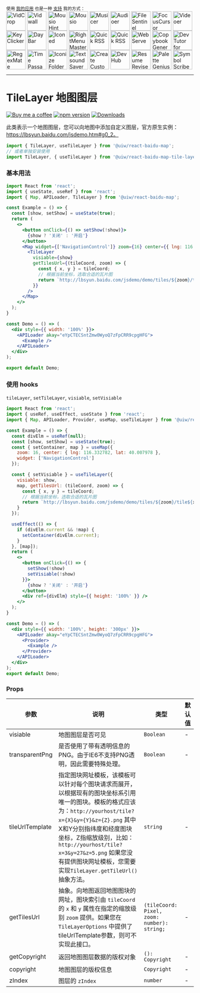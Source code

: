 <div markdown="1">
  <sup>使用 <a href="https://wangchujiang.com/#/app" target="_blank">我的应用</a> 也是一种 <a href="https://wangchujiang.com/#/sponsor" target="_blank">支持</a> 我的方式：</sup>
  <br>
  <a target="_blank" href="https://apps.apple.com/app/VidCrop/6752624705" title="VidCrop for macOS"><img align="center" alt="VidCrop" height="52" width="52" src="https://github.com/user-attachments/assets/91d2b281-271a-4107-9ef6-f3b11bd6dbac"></a>
  <a target="_blank" href="https://apps.apple.com/app/Vidwall/6747587746" title="Vidwall for macOS"><img align="center" alt="Vidwall" height="52" width="52" src="https://github.com/user-attachments/assets/7b5df70a-ed91-4d4b-85be-f00e60a09ce9"></a>
  <a target="_blank" href="https://wangchujiang.com/mousio-hint/" title="Mousio Hint for macOS"><img align="center" alt="Mousio Hint" height="52" width="52" src="https://github.com/user-attachments/assets/3c0af128-0cef-44e5-a8db-4741dc5a6690"></a>
  <a target="_blank" href="https://apps.apple.com/app/6746747327" title="Mousio for macOS"><img align="center" alt="Mousio" height="52" width="52" src="https://github.com/user-attachments/assets/9edf61ff-5a6c-4676-9cc2-8fd3c1ad0dfb"></a>
  <a target="_blank" href="https://apps.apple.com/app/6745227444" title="Musicer for macOS"><img align="center" alt="Musicer" height="52" width="52" src="https://github.com/user-attachments/assets/b7abfba8-88ff-4c86-a125-43073d5aef22"></a>
  <a target="_blank" href="https://apps.apple.com/app/6743841447" title="Audioer for macOS"><img align="center" alt="Audioer" height="52" width="52" src="https://github.com/user-attachments/assets/7a836865-8c90-4119-87bc-19e06a76c957"></a>
  <a target="_blank" href="https://apps.apple.com/app/6744690194" title="FileSentinel for macOS"><img align="center" alt="FileSentinel" height="52" width="52" src="https://github.com/user-attachments/assets/28bce2cc-290e-45bf-9068-585ff6ecafe9"></a>
  <a target="_blank" href="https://apps.apple.com/app/6743495172" title="FocusCursor for macOS"><img align="center" alt="FocusCursor" height="52" width="52" src="https://github.com/user-attachments/assets/d543668a-737b-4853-a6bb-eaa269e69836"></a>
  <a target="_blank" href="https://apps.apple.com/app/6742680573" title="Videoer for macOS"><img align="center" alt="Videoer" height="52" width="52" src="https://github.com/user-attachments/assets/10ffb0f1-0625-40d6-93f1-2c2496592595"></a>
  <a target="_blank" href="https://apps.apple.com/app/6740425504" title="KeyClicker for macOS"><img align="center" alt="KeyClicker" height="52" width="52" src="https://github.com/user-attachments/assets/5a19fcb9-cb81-4855-b4ea-31c604d9612a"></a>
  <a target="_blank" href="https://apps.apple.com/app/6739052447" title="DayBar for macOS"><img align="center" alt="DayBar" height="52" width="52" src="https://github.com/user-attachments/assets/771b608d-594c-492d-8532-d9231e383f5b"></a>
  <a target="_blank" href="https://apps.apple.com/app/6739444407" title="Iconed for macOS"><img align="center" alt="Iconed" height="52" width="52" src="https://github.com/user-attachments/assets/8a35dc7b-4faf-4e2a-9311-f66d6844a896"></a>
  <a target="_blank" href="https://apps.apple.com/app/6737160756" title="RightMenu Master for macOS"><img align="center" alt="RightMenu Master" height="52" width="52" src="https://github.com/user-attachments/assets/39a76541-71bf-4de7-a01c-c62f0557dff5"></a>
  <a target="_blank" href="https://apps.apple.com/app/6723903021" title="Paste Quick for macOS"><img align="center" alt="Quick RSS" height="52" width="52" src="https://github.com/user-attachments/assets/bdaad5b7-9810-44ce-8f17-8410864465d2"></a>
  <a target="_blank" href="https://apps.apple.com/app/6670696072" title="Quick RSS for macOS/iOS"><img align="center" alt="Quick RSS" height="52" width="52" src="https://github.com/user-attachments/assets/374106b5-a448-4d1d-9ccb-b04b6bc681ed"></a>
  <a target="_blank" href="https://apps.apple.com/app/6670167443" title="Web Serve for macOS"><img align="center" alt="Web Serve" height="52" width="52" src="https://github.com/user-attachments/assets/e1d9f76f-0f3d-4ba5-8a15-253ee173bb1c"></a>
  <a target="_blank" href="https://apps.apple.com/app/6503953628" title="Copybook Generator for macOS/iOS"><img align="center" alt="Copybook Generator" height="52" width="52" src="https://github.com/jaywcjlove/jaywcjlove/assets/1680273/b90e42ff-158b-4534-82ca-5898fd0e8d73"></a>
  <a target="_blank" href="https://apps.apple.com/app/6471227008" title="DevTutor for macOS/iOS"><img align="center" alt="DevTutor for SwiftUI" height="52" width="52" src="https://github.com/jaywcjlove/jaywcjlove/assets/1680273/f15c154d-0192-48eb-8e0e-9e245ffd974a"></a>
  <a target="_blank" href="https://apps.apple.com/app/6479819388" title="RegexMate for macOS/iOS"><img align="center" alt="RegexMate" height="52" width="52" src="https://github.com/jaywcjlove/jaywcjlove/assets/1680273/aabe5aa9-9a96-4390-8bed-c3e4023d0dea"></a>
  <a target="_blank" href="https://apps.apple.com/app/6479194014" title="Time Passage for macOS/iOS"><img align="center" alt="Time Passage" height="52" width="52" src="https://github.com/jaywcjlove/time-passage/assets/1680273/6f30e429-e6f3-4dbe-9921-a5effe2a05e9"></a>
  <a target="_blank" href="https://apps.apple.com/app/6478772538" title="IconizeFolder for macOS"><img align="center" alt="Iconize Folder" height="52" width="52" src="https://github.com/jaywcjlove/jaywcjlove/assets/1680273/fa9d8b9c-1e51-4ded-877c-fa5b21c47220"></a>
  <a target="_blank" href="https://apps.apple.com/app/6478511402" title="Textsound Saver for macOS/iOS"><img align="center" alt="Textsound Saver" height="52" width="52" src="https://github.com/jaywcjlove/jaywcjlove/assets/1680273/0595e842-980b-4574-8891-a8ba853a08be"></a>
  <a target="_blank" href="https://apps.apple.com/app/6476924627" title="Create Custom Symbols for macOS"><img align="center" alt="Create Custom Symbols" height="52" width="52" src="https://github.com/jaywcjlove/jaywcjlove/assets/1680273/8cd022ce-a3f1-4e89-b7c6-6fbd0d4db77c"></a>
  <a target="_blank" href="https://apps.apple.com/app/6476452351" title="DevHub for macOS"><img align="center" alt="DevHub" height="52" width="52" src="https://github.com/user-attachments/assets/4a44a4fd-67ce-430b-af0a-72f18feaa47d"></a>
  <a target="_blank" href="https://apps.apple.com/app/6476400184" title="Resume Revise for macOS"><img align="center" alt="Resume Revise" height="52" width="52" src="https://github.com/jaywcjlove/jaywcjlove/assets/1680273/c9954a20-1905-48de-bdf8-d71837974aa2"></a>
  <a target="_blank" href="https://apps.apple.com/app/6472593276" title="Palette Genius for macOS"><img align="center" alt="Palette Genius" height="52" width="52" src="https://github.com/jaywcjlove/jaywcjlove/assets/1680273/27340413-d355-45b2-8f6f-6ac37682d957"></a>
  <a target="_blank" href="https://apps.apple.com/app/6470879005" title="Symbol Scribe for macOS"><img align="center" alt="Symbol Scribe" height="52" width="52" src="https://github.com/jaywcjlove/jaywcjlove/assets/1680273/c7249f05-fa70-4def-a1e9-571d5f171fc9"></a>
  <br/>
</div>
<hr>


TileLayer 地图图层
===

[![Buy me a coffee](https://img.shields.io/badge/Buy%20me%20a%20coffee-048754?logo=buymeacoffee)](https://jaywcjlove.github.io/#/sponsor)
[![npm version](https://img.shields.io/npm/v/@uiw/react-baidu-map-tile-layer.svg)](https://www.npmjs.com/package/@uiw/react-baidu-map-tile-layer)
[![Downloads](https://img.shields.io/npm/dm/@uiw/react-baidu-map-tile-layer.svg?style=flat)](https://www.npmjs.com/package/@uiw/react-baidu-map-tile-layer)

此类表示一个地图图层，您可以向地图中添加自定义图层，官方原生实例：https://lbsyun.baidu.com/jsdemo.htm#g0_2。

```jsx
import { TileLayer, useTileLayer } from '@uiw/react-baidu-map';
// 或者单独安装使用
import TileLayer, { useTileLayer } from '@uiw/react-baidu-map-tile-layer';
```

### 基本用法

```jsx mdx:preview
import React from 'react';
import { useState, useRef } from 'react';
import { Map, APILoader, TileLayer } from '@uiw/react-baidu-map';

const Example = () => {
  const [show, setShow] = useState(true);
  return (
    <>
      <button onClick={() => setShow(!show)}>
        {show ? '关闭' : '开启'}
      </button>
      <Map widget={['NavigationControl']} zoom={16} center={{ lng: 116.332782, lat: 40.007978 }} style={{ height: 350 }}>
        <TileLayer
          visiable={show}
          getTilesUrl={(tileCoord, zoom) => {
            const { x, y } = tileCoord;
            // 根据当前坐标，选取合适的瓦片图
            return `http://lbsyun.baidu.com/jsdemo/demo/tiles/${zoom}/tile${x}_${y}.png`;
          }}
        />
      </Map>
    </>
  );
}

const Demo = () => (
  <div style={{ width: '100%' }}>
    <APILoader akay="eYpCTECSntZmw0WyoQ7zFpCRR9cpgHFG">
      <Example />
    </APILoader>
  </div>
);

export default Demo;
```

### 使用 hooks

`tileLayer`, `setTileLayer`, `visiable`, `setVisiable`

```jsx mdx:preview
import React from 'react';
import { useRef, useEffect, useState } from 'react';
import { Map, APILoader, Provider, useMap, useTileLayer } from '@uiw/react-baidu-map';

const Example = () => {
  const divElm = useRef(null);
  const [show, setShow] = useState(true);
  const { setContainer, map } = useMap({
    zoom: 16, center: { lng: 116.332782, lat: 40.007978 },
    widget: ['NavigationControl']
  });

  const { setVisiable } = useTileLayer({
    visiable: show,
    map, getTilesUrl: (tileCoord, zoom) => {
      const { x, y } = tileCoord;
      // 根据当前坐标，选取合适的瓦片图
      return `http://lbsyun.baidu.com/jsdemo/demo/tiles/${zoom}/tile${x}_${y}.png`;
    }
  });

  useEffect(() => {
    if (divElm.current && !map) {
      setContainer(divElm.current);
    }
  }, [map]);
  return (
    <>
      <button onClick={() => {
        setShow(!show)
        setVisiable(!show)
      }}>
        {show ? '关闭' : '开启'}
      </button>
      <div ref={divElm} style={{ height: '100%' }} />
    </>
  );
}

const Demo = () => (
  <div style={{ width: '100%', height: '300px' }}>
    <APILoader akay="eYpCTECSntZmw0WyoQ7zFpCRR9cpgHFG">
      <Provider>
        <Example />
      </Provider>
    </APILoader>
  </div>
);
export default Demo;
```

### Props

| 参数 | 说明 | 类型 | 默认值 |
| ----- | ----- | ----- | ----- |
| visiable | 地图图层是否可见 | `Boolean` | - |
| transparentPng | 是否使用了带有透明信息的PNG。由于IE6不支持PNG透明，因此需要特殊处理。 | `Boolean` | - |
| tileUrlTemplate | 指定图块网址模板，该模板可以针对每个图块请求而展开，以根据现有的图块坐标系引用唯一的图块。模板的格式应该为：`http://yourhost/tile?x={X}&y={Y}&z={Z}.png` 其中X和Y分别指纬度和经度图块坐标，Z指缩放级别，比如： `http://yourhost/tile?x=3&y=27&z=5.png` 如果您没有提供图块网址模板，您需要实现`TileLayer.getTileUrl()` 抽象方法。 | `string` | - |
| getTilesUrl | 抽象。向地图返回地图图块的网址，图块索引由 `tileCoord` 的 `x` 和 `y` 属性在指定的缩放级别 `zoom` 提供。如果您在 `TileLayerOptions` 中提供了tileUrlTemplate参数，则可不实现此接口。| `(tileCoord: Pixel, zoom: number): string;` | - |
| getCopyright | 返回地图图层数据的版权对象 | `(): Copyright` | - |
| copyright | 地图图层的版权信息 | `Copyright` | - |
| zIndex | 图层的 `zIndex` | `number` | - |
